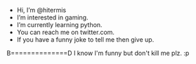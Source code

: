 - Hi, I’m @hitermis
- I’m interested in gaming.
- I’m currently learning python.
- You can reach me on twitter.com.
- If you have a funny joke to tell me then give up.

B==============D
I know I'm funny but don't kill me plz. :p
